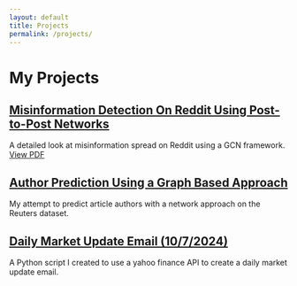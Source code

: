 ```yaml
---
layout: default
title: Projects
permalink: /projects/
---
```


# My Projects

## [Misinformation Detection On Reddit Using Post-to-Post Networks](/projects/project1/)
A detailed look at misinformation spread on Reddit using a GCN framework. [View PDF](/assets/pdfs/GCNfinalreport.pdf)

## [Author Prediction Using a Graph Based Approach](/projects/project2/)
My attempt to predict article authors with a network approach on the Reuters dataset.

## [Daily Market Update Email (10/7/2024)](projects/project3/)
A Python script I created to use a yahoo finance API to create a daily market update email.


